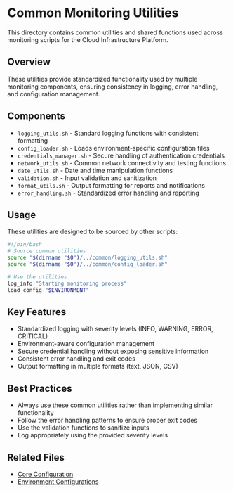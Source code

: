 # Common Monitoring Utilities

This directory contains common utilities and shared functions used across monitoring scripts for the Cloud Infrastructure Platform.

## Overview

These utilities provide standardized functionality used by multiple monitoring components, ensuring consistency in logging, error handling, and configuration management.

## Components

- `logging_utils.sh` - Standard logging functions with consistent formatting
- `config_loader.sh` - Loads environment-specific configuration files
- `credentials_manager.sh` - Secure handling of authentication credentials
- `network_utils.sh` - Common network connectivity and testing functions
- `date_utils.sh` - Date and time manipulation functions
- `validation.sh` - Input validation and sanitization
- `format_utils.sh` - Output formatting for reports and notifications
- `error_handling.sh` - Standardized error handling and reporting

## Usage

These utilities are designed to be sourced by other scripts:

```bash
#!/bin/bash
# Source common utilities
source "$(dirname "$0")/../common/logging_utils.sh"
source "$(dirname "$0")/../common/config_loader.sh"

# Use the utilities
log_info "Starting monitoring process"
load_config "$ENVIRONMENT"
```

## Key Features

- Standardized logging with severity levels (INFO, WARNING, ERROR, CRITICAL)
- Environment-aware configuration management
- Secure credential handling without exposing sensitive information
- Consistent error handling and exit codes
- Output formatting in multiple formats (text, JSON, CSV)

## Best Practices

- Always use these common utilities rather than implementing similar functionality
- Follow the error handling patterns to ensure proper exit codes
- Use the validation functions to sanitize inputs
- Log appropriately using the provided severity levels

## Related Files

- [Core Configuration](../config/defaults.conf)
- [Environment Configurations](../../../deployment/environments/)
